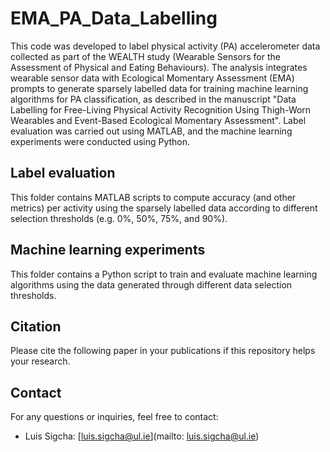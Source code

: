 # EMA_PA_Data_Labelling
This code was developed to label physical activity (PA) accelerometer data collected as part of the WEALTH study (Wearable Sensors for the Assessment of Physical and Eating Behaviours).
The analysis integrates wearable sensor data with Ecological Momentary Assessment (EMA) prompts to generate sparsely labelled data for training machine learning algorithms for PA classification, as described in the manuscript "Data Labelling for Free-Living Physical Activity Recognition Using Thigh-Worn Wearables and Event-Based Ecological Momentary Assessment".
Label evaluation was carried out using MATLAB, and the machine learning experiments were conducted using Python.

## Label evaluation
This folder contains MATLAB scripts to compute accuracy (and other metrics) per activity using the sparsely labelled data according to different selection thresholds (e.g. 0%, 50%, 75%, and 90%).

## Machine learning experiments
This folder contains a Python script to train and evaluate machine learning algorithms using the data generated through different data selection thresholds.

## Citation
Please cite the following paper in your publications if this repository helps your research.

## Contact
For any questions or inquiries, feel free to contact:
- Luis Sigcha: [luis.sigcha@ul.ie](mailto: luis.sigcha@ul.ie)



